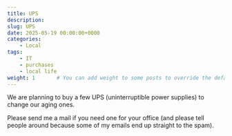 ```yaml
---
title: UPS
description: 
slug: UPS
date: 2025-05-19 00:00:00+0000
categories:
    - Local
tags:
    - IT
    - purchases
    - local life
weight: 1       # You can add weight to some posts to override the default sorting (date descending)
---
```


 
We are planning to buy a few UPS (uninterruptible power supplies) to change our aging ones.
 
Please send me a mail if you need one for your office (and please tell people around because some of my emails end up straight to the spam).

<!-- Welcome to Hugo theme Stack. This is your first post. Edit or delete it, then start writing! -->

<!-- For more information about this theme, check the documentation: https://stack.jimmycai.com/ -->

<!-- Want a site like this? Check out [hugo-theme-stack-stater](https://github.com/CaiJimmy/hugo-theme-stack-starter) -->

<!-- > Photo by [Pawel Czerwinski](https://unsplash.com/@pawel_czerwinski) on [Unsplash](https://unsplash.com/) -->
